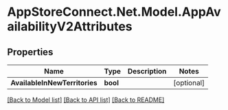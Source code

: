 # AppStoreConnect.Net.Model.AppAvailabilityV2Attributes

## Properties

Name | Type | Description | Notes
------------ | ------------- | ------------- | -------------
**AvailableInNewTerritories** | **bool** |  | [optional] 

[[Back to Model list]](../README.md#documentation-for-models) [[Back to API list]](../README.md#documentation-for-api-endpoints) [[Back to README]](../README.md)

